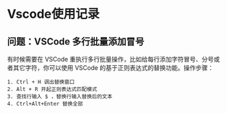 # Vscode使用记录

## 问题：VSCode 多行批量添加冒号

有时候需要在 VSCode 重执行多行批量操作，比如给每行添加字符冒号、分号或者其它字符，你可以使用 VSCode 的基于正则表达式的替换功能。操作步骤：

    1. Ctrl + H 调出替换窗口
    2. Alt + R 开起正则表达式匹配模式
    3. 查找行输入 $ ，替换行输入替换后的文本
    4. Ctrl+Alt+Enter 替换全部

